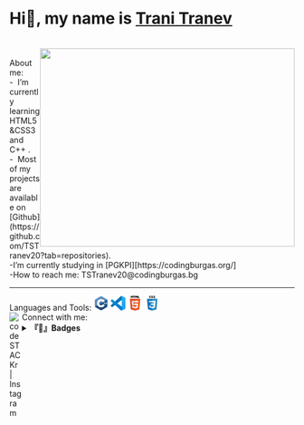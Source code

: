# Hi👋, my name is [Trani Tranev](https://github.com/TSTranev20/)
<br>
  <img align="right" height="350" width="450" alt="" src="https://cdn.dribbble.com/users/885374/screenshots/6775990/comp_7.gif" />
  <br>
  About me:
  <br>
-&nbsp; I’m currently learning HTML5&CSS3 and C++ .
<br>
-&nbsp; Most of my projects are available on [Github](https://github.com/TSTranev20?tab=repositories).
<br>
-I’m currently studying in [PGKPI][https://codingburgas.org/]
<br>
-How to reach me: TSTranev20@codingburgas.bg
<hr>
Languages and Tools:
<code><img alt="CPP" width="26px" src="https://raw.githubusercontent.com/github/explore/80688e429a7d4ef2fca1e82350fe8e3517d3494d/topics/cpp/cpp.png" ></code>
<code><img alt="Visual Studio Code" width="26px" src="https://raw.githubusercontent.com/github/explore/80688e429a7d4ef2fca1e82350fe8e3517d3494d/topics/visual-studio-code/visual-studio-code.png"></code>
<code><img alt="HTML5" width="26px" src="https://raw.githubusercontent.com/github/explore/80688e429a7d4ef2fca1e82350fe8e3517d3494d/topics/html/html.png" ></code>
<code><img alt="CSS3" width="26px" src="https://raw.githubusercontent.com/github/explore/80688e429a7d4ef2fca1e82350fe8e3517d3494d/topics/css/css.png" ></code>
<br>
Connect with me:
  <img align="left" alt="codeSTACKr | Instagram" width="22px" src="https://cdn.jsdelivr.net/npm/simple-icons@v3/icons/instagram.svg" />
<br>
<details>
  <summary><b>『🏅』Badges</b></summary>
  <br>
  <code><img align="left" alt="Word Office 2016" width="200px" src="https://images.credly.com/size/680x680/images/fd092703-61db-4e9f-9c7c-2211d44ca87d/MOS_Word.png" ></a></code>
  <code><img alt="CPP" width="200px" src="https://images.credly.com/size/680x680/images/241488f4-9110-41aa-804e-51a8f8ba430d/MTA-Introduction_to_Programming_Using_HTML_and_CSS-600x600.png" ></code>
</details>  
